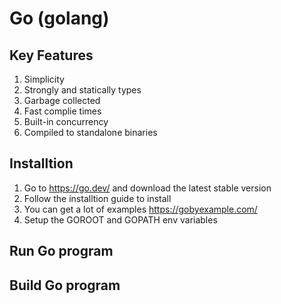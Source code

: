 # Go (golang)
## Key Features
1. Simplicity
2. Strongly and statically types
3. Garbage collected
4. Fast complie times
5. Built-in concurrency
6. Compiled to standalone binaries
## Installtion
1. Go to https://go.dev/ and download the latest stable version
2. Follow the installtion guide to install
3. You can get a lot of examples https://gobyexample.com/
4. Setup the GOROOT and GOPATH env variables
## Run Go program
## Build Go program